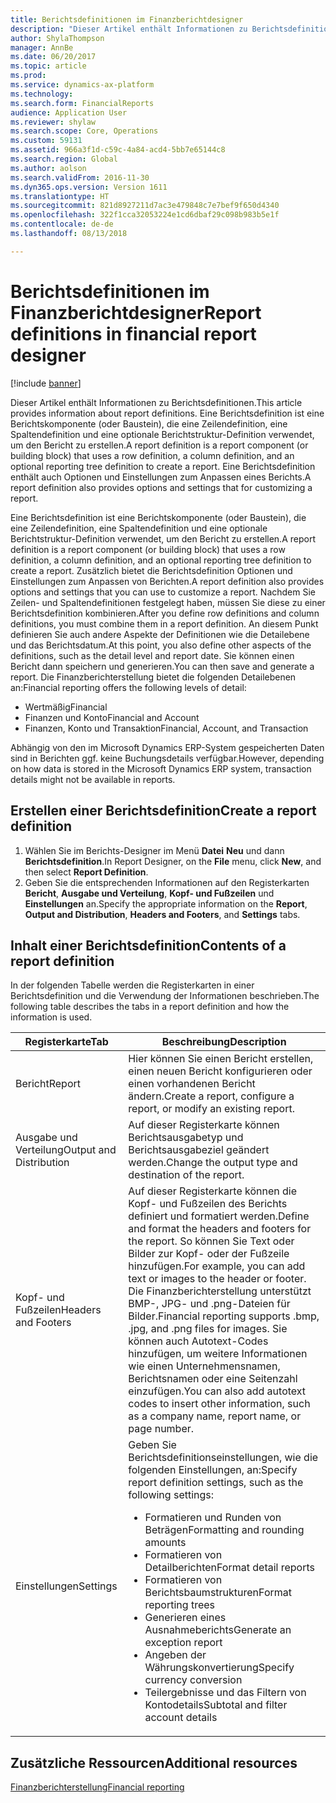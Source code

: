 ```yaml
---
title: Berichtsdefinitionen im Finanzberichtdesigner
description: "Dieser Artikel enthält Informationen zu Berichtsdefinitionen. Eine Berichtsdefinition ist eine Berichtskomponente (oder Baustein), die eine Zeilendefinition, eine Spaltendefinition und eine optionale Berichtstruktur-Definition verwendet, um den Bericht zu erstellen. Eine Berichtsdefinition enthält auch Optionen und Einstellungen zum Anpassen eines Berichts."
author: ShylaThompson
manager: AnnBe
ms.date: 06/20/2017
ms.topic: article
ms.prod: 
ms.service: dynamics-ax-platform
ms.technology: 
ms.search.form: FinancialReports
audience: Application User
ms.reviewer: shylaw
ms.search.scope: Core, Operations
ms.custom: 59131
ms.assetid: 966a3f1d-c59c-4a84-acd4-5bb7e65144c8
ms.search.region: Global
ms.author: aolson
ms.search.validFrom: 2016-11-30
ms.dyn365.ops.version: Version 1611
ms.translationtype: HT
ms.sourcegitcommit: 821d8927211d7ac3e479848c7e7bef9f650d4340
ms.openlocfilehash: 322f1cca32053224e1cd6dbaf29c098b983b5e1f
ms.contentlocale: de-de
ms.lasthandoff: 08/13/2018

---
```


# <a name="report-definitions-in-financial-report-designer"></a><span data-ttu-id="6cab2-105">Berichtsdefinitionen im Finanzberichtdesigner</span><span class="sxs-lookup"><span data-stu-id="6cab2-105">Report definitions in financial report designer</span></span>

[!include [banner](../includes/banner.md)]

<span data-ttu-id="6cab2-106">Dieser Artikel enthält Informationen zu Berichtsdefinitionen.</span><span class="sxs-lookup"><span data-stu-id="6cab2-106">This article provides information about report definitions.</span></span> <span data-ttu-id="6cab2-107">Eine Berichtsdefinition ist eine Berichtskomponente (oder Baustein), die eine Zeilendefinition, eine Spaltendefinition und eine optionale Berichtstruktur-Definition verwendet, um den Bericht zu erstellen.</span><span class="sxs-lookup"><span data-stu-id="6cab2-107">A report definition is a report component (or building block) that uses a row definition, a column definition, and an optional reporting tree definition to create a report.</span></span> <span data-ttu-id="6cab2-108">Eine Berichtsdefinition enthält auch Optionen und Einstellungen zum Anpassen eines Berichts.</span><span class="sxs-lookup"><span data-stu-id="6cab2-108">A report definition also provides options and settings that for customizing a report.</span></span> 

<span data-ttu-id="6cab2-109">Eine Berichtsdefinition ist eine Berichtskomponente (oder Baustein), die eine Zeilendefinition, eine Spaltendefinition und eine optionale Berichtstruktur-Definition verwendet, um den Bericht zu erstellen.</span><span class="sxs-lookup"><span data-stu-id="6cab2-109">A report definition is a report component (or building block) that uses a row definition, a column definition, and an optional reporting tree definition to create a report.</span></span> <span data-ttu-id="6cab2-110">Zusätzlich bietet die Berichtsdefinition Optionen und Einstellungen zum Anpassen von Berichten.</span><span class="sxs-lookup"><span data-stu-id="6cab2-110">A report definition also provides options and settings that you can use to customize a report.</span></span> <span data-ttu-id="6cab2-111">Nachdem Sie Zeilen- und Spaltendefinitionen festgelegt haben, müssen Sie diese zu einer Berichtsdefinition kombinieren.</span><span class="sxs-lookup"><span data-stu-id="6cab2-111">After you define row definitions and column definitions, you must combine them in a report definition.</span></span> <span data-ttu-id="6cab2-112">An diesem Punkt definieren Sie auch andere Aspekte der Definitionen wie die Detailebene und das Berichtsdatum.</span><span class="sxs-lookup"><span data-stu-id="6cab2-112">At this point, you also define other aspects of the definitions, such as the detail level and report date.</span></span> <span data-ttu-id="6cab2-113">Sie können einen Bericht dann speichern und generieren.</span><span class="sxs-lookup"><span data-stu-id="6cab2-113">You can then save and generate a report.</span></span> <span data-ttu-id="6cab2-114">Die Finanzberichterstellung bietet die folgenden Detailebenen an:</span><span class="sxs-lookup"><span data-stu-id="6cab2-114">Financial reporting offers the following levels of detail:</span></span>

- <span data-ttu-id="6cab2-115">Wertmäßig</span><span class="sxs-lookup"><span data-stu-id="6cab2-115">Financial</span></span>
- <span data-ttu-id="6cab2-116">Finanzen und Konto</span><span class="sxs-lookup"><span data-stu-id="6cab2-116">Financial and Account</span></span>
- <span data-ttu-id="6cab2-117">Finanzen, Konto und Transaktion</span><span class="sxs-lookup"><span data-stu-id="6cab2-117">Financial, Account, and Transaction</span></span>

<span data-ttu-id="6cab2-118">Abhängig von den im Microsoft Dynamics ERP-System gespeicherten Daten sind in Berichten ggf. keine Buchungsdetails verfügbar.</span><span class="sxs-lookup"><span data-stu-id="6cab2-118">However, depending on how data is stored in the Microsoft Dynamics ERP system, transaction details might not be available in reports.</span></span>

## <a name="create-a-report-definition"></a><span data-ttu-id="6cab2-119">Erstellen einer Berichtsdefinition</span><span class="sxs-lookup"><span data-stu-id="6cab2-119">Create a report definition</span></span>
1. <span data-ttu-id="6cab2-120">Wählen Sie im Berichts-Designer im Menü **Datei** **Neu** und dann **Berichtsdefinition**.</span><span class="sxs-lookup"><span data-stu-id="6cab2-120">In Report Designer, on the **File** menu, click **New**, and then select **Report Definition**.</span></span>
2. <span data-ttu-id="6cab2-121">Geben Sie die entsprechenden Informationen auf den Registerkarten **Bericht**, **Ausgabe und Verteilung**, **Kopf- und Fußzeilen** und **Einstellungen** an.</span><span class="sxs-lookup"><span data-stu-id="6cab2-121">Specify the appropriate information on the **Report**, **Output and Distribution**, **Headers and Footers**, and **Settings** tabs.</span></span>

## <a name="contents-of-a-report-definition"></a><span data-ttu-id="6cab2-122">Inhalt einer Berichtsdefinition</span><span class="sxs-lookup"><span data-stu-id="6cab2-122">Contents of a report definition</span></span>
<span data-ttu-id="6cab2-123">In der folgenden Tabelle werden die Registerkarten in einer Berichtsdefinition und die Verwendung der Informationen beschrieben.</span><span class="sxs-lookup"><span data-stu-id="6cab2-123">The following table describes the tabs in a report definition and how the information is used.</span></span>

<table>
<thead>
<tr>
<th><span data-ttu-id="6cab2-124">Registerkarte</span><span class="sxs-lookup"><span data-stu-id="6cab2-124">Tab</span></span></th>
<th><span data-ttu-id="6cab2-125">Beschreibung</span><span class="sxs-lookup"><span data-stu-id="6cab2-125">Description</span></span></th>
</tr>
</thead>
<tbody>
<tr>
<td><span data-ttu-id="6cab2-126">Bericht</span><span class="sxs-lookup"><span data-stu-id="6cab2-126">Report</span></span></td>
<td><span data-ttu-id="6cab2-127">Hier können Sie einen Bericht erstellen, einen neuen Bericht konfigurieren oder einen vorhandenen Bericht ändern.</span><span class="sxs-lookup"><span data-stu-id="6cab2-127">Create a report, configure a report, or modify an existing report.</span></span></td>
</tr>
<tr>
<td><span data-ttu-id="6cab2-128">Ausgabe und Verteilung</span><span class="sxs-lookup"><span data-stu-id="6cab2-128">Output and Distribution</span></span></td>
<td><span data-ttu-id="6cab2-129">Auf dieser Registerkarte können Berichtsausgabetyp und Berichtsausgabeziel geändert werden.</span><span class="sxs-lookup"><span data-stu-id="6cab2-129">Change the output type and destination of the report.</span></span></td>
</tr>
<tr>
<td><span data-ttu-id="6cab2-130">Kopf- und Fußzeilen</span><span class="sxs-lookup"><span data-stu-id="6cab2-130">Headers and Footers</span></span></td>
<td><span data-ttu-id="6cab2-131">Auf dieser Registerkarte können die Kopf- und Fußzeilen des Berichts definiert und formatiert werden.</span><span class="sxs-lookup"><span data-stu-id="6cab2-131">Define and format the headers and footers for the report.</span></span> <span data-ttu-id="6cab2-132">So können Sie Text oder Bilder zur Kopf- oder der Fußzeile hinzufügen.</span><span class="sxs-lookup"><span data-stu-id="6cab2-132">For example, you can add text or images to the header or footer.</span></span> <span data-ttu-id="6cab2-133">Die Finanzberichterstellung unterstützt BMP-, JPG- und .png-Dateien für Bilder.</span><span class="sxs-lookup"><span data-stu-id="6cab2-133">Financial reporting supports .bmp, .jpg, and .png files for images.</span></span> <span data-ttu-id="6cab2-134">Sie können auch Autotext-Codes hinzufügen, um weitere Informationen wie einen Unternehmensnamen, Berichtsnamen oder eine Seitenzahl einzufügen.</span><span class="sxs-lookup"><span data-stu-id="6cab2-134">You can also add autotext codes to insert other information, such as a company name, report name, or page number.</span></span></td>
</tr>
<tr>
<td><span data-ttu-id="6cab2-135">Einstellungen</span><span class="sxs-lookup"><span data-stu-id="6cab2-135">Settings</span></span></td>
<td><span data-ttu-id="6cab2-136">Geben Sie Berichtsdefinitionseinstellungen, wie die folgenden Einstellungen, an:</span><span class="sxs-lookup"><span data-stu-id="6cab2-136">Specify report definition settings, such as the following settings:</span></span>
<ul>
<li><span data-ttu-id="6cab2-137">Formatieren und Runden von Beträgen</span><span class="sxs-lookup"><span data-stu-id="6cab2-137">Formatting and rounding amounts</span></span></li>
<li><span data-ttu-id="6cab2-138">Formatieren von Detailberichten</span><span class="sxs-lookup"><span data-stu-id="6cab2-138">Format detail reports</span></span></li>
<li><span data-ttu-id="6cab2-139">Formatieren von Berichtsbaumstrukturen</span><span class="sxs-lookup"><span data-stu-id="6cab2-139">Format reporting trees</span></span></li>
<li><span data-ttu-id="6cab2-140">Generieren eines Ausnahmeberichts</span><span class="sxs-lookup"><span data-stu-id="6cab2-140">Generate an exception report</span></span></li>
<li><span data-ttu-id="6cab2-141">Angeben der Währungskonvertierung</span><span class="sxs-lookup"><span data-stu-id="6cab2-141">Specify currency conversion</span></span></li>
<li><span data-ttu-id="6cab2-142">Teilergebnisse und das Filtern von Kontodetails</span><span class="sxs-lookup"><span data-stu-id="6cab2-142">Subtotal and filter account details</span></span></li>
</ul>
</td>
</tr>
</tbody>
</table>

## <a name="additional-resources"></a><span data-ttu-id="6cab2-143">Zusätzliche Ressourcen</span><span class="sxs-lookup"><span data-stu-id="6cab2-143">Additional resources</span></span>

[<span data-ttu-id="6cab2-144">Finanzberichterstellung</span><span class="sxs-lookup"><span data-stu-id="6cab2-144">Financial reporting</span></span>](financial-reporting-intro.md)

